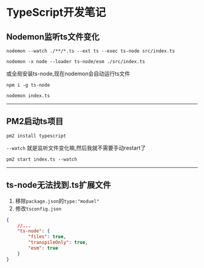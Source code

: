 # TypeScript开发笔记

## Nodemon监听ts文件变化

`nodemon --watch ./**/*.ts --ext ts --exec ts-node src/index.ts`

`nodemon -x node --loader ts-node/esm ./src/index.ts`

或全局安装ts-node,现在nodemon会自动运行ts文件

`npm i -g ts-node`

`nodemon index.ts`

------

## PM2启动ts项目

`pm2 install typescript`

`--watch` 就是监听文件变化嘛,然后我就不需要手动restart了

`pm2 start index.ts --watch`

------

## ts-node无法找到.ts扩展文件

1. 移除`package.json`的`type:"moduel"`
2. 修改`tsconfig.json`

``` json
{
    //...
    "ts-node": {
        "files": true,
        "transpileOnly": true,
        "esm": true
    }
}
```
